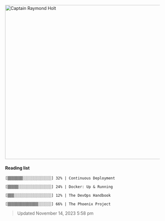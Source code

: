 
[<img src="https://media.giphy.com/media/v1.Y2lkPTc5MGI3NjExcHNyNzlwczl4YTZheHY3NmppcXdhM290Z2RvampoMm54eXM1ZWN2MSZlcD12MV9pbnRlcm5hbF9naWZfYnlfaWQmY3Q9Zw/8hYQ4XaKHVUcpx4tnD/giphy.gif" alt="Captain Raymond Holt" width="800" height="500">](https://www.youtube.com/watch?v=K6pyUxnriXg)

#### Reading list

    [▒▒▒▒▒▒▒░░░░░░░░░░░░░] 32% | Continuous Deployment
    
    [▒▒▒▒▒░░░░░░░░░░░░░░░] 24% | Docker: Up & Running
    
    [▒▒▒░░░░░░░░░░░░░░░░░] 12% | The DevOps Handbook
    
    [▒▒▒▒▒▒▒▒▒▒▒▒▒▒░░░░░░] 66% | The Phoenix Project
    
> Updated November 14, 2023 5:58 pm
